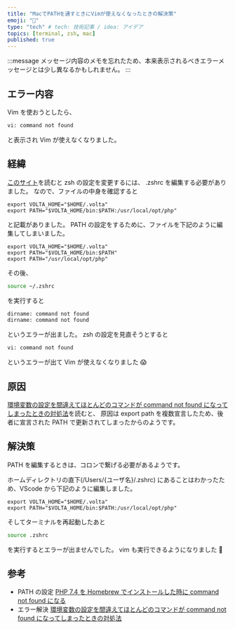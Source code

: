 ```yaml
---
title: "MacでPATHを通すときにVimが使えなくなったときの解決策"
emoji: "🔧"
type: "tech" # tech: 技術記事 / idea: アイデア
topics: [terminal, zsh, mac]
published: true
---
```


:::message
メッセージ内容のメモを忘れたため、本来表示されるべきエラーメッセージとは少し異なるかもしれません。
:::

## エラー内容

Vim を使おうとしたら、

```bash
vi: command not found
```

と表示され Vim が使えなくなりました。

## 経緯

[このサイト](https://web-guided.com/1874/)を読むと zsh の設定を変更するには、
.zshrc を編集する必要がありました。
なので、ファイルの中身を確認すると

```txt:.zshrc
export VOLTA_HOME="$HOME/.volta"
export PATH="$VOLTA_HOME/bin:$PATH:/usr/local/opt/php"
```

と記載がありました。
PATH の設定をするために、ファイルを下記のように編集してしまいました。

```txt:.zshrc
export VOLTA_HOME="$HOME/.volta"
export PATH="$VOLTA_HOME/bin:$PATH"
export PATH="/usr/local/opt/php"
```

その後、

```bash
source ~/.zshrc
```

を実行すると

```bash
dirname: command not found
dirname: command not found
```

というエラーが出ました。
zsh の設定を見直そうとすると

```bash
vi: command not found
```

というエラーが出て Vim が使えなくなりました 😱

## 原因

[環境変数の設定を間違えてほとんどのコマンドが command not found になってしまったときの対処法](https://qiita.com/noraworld/items/4556f91bc31f641d187d)を読むと、
原因は export path を複数宣言したため、後者に宣言された PATH で更新されてしまったからのようです。

## 解決策

PATH を編集するときは、コロンで繋げる必要があるようです。

ホームディレクトリの直下(/Users/{ユーザ名}/.zshrc) にあることはわかったため、VScode から下記のように編集しました。

```txt:.zshrc
export VOLTA_HOME="$HOME/.volta"
export PATH="$VOLTA_HOME/bin:$PATH:/usr/local/opt/php"
```

そしてターミナルを再起動したあと

```bash
source .zshrc
```

を実行するとエラーが出ませんでした。
vim も実行できるようになりました 🎉

## 参考

- PATH の設定
  [PHP 7.4 を Homebrew でインストールした時に command not found になる](https://web-guided.com/1874/)
- エラー解決
  [環境変数の設定を間違えてほとんどのコマンドが command not found になってしまったときの対処法](https://qiita.com/noraworld/items/4556f91bc31f641d187d)
